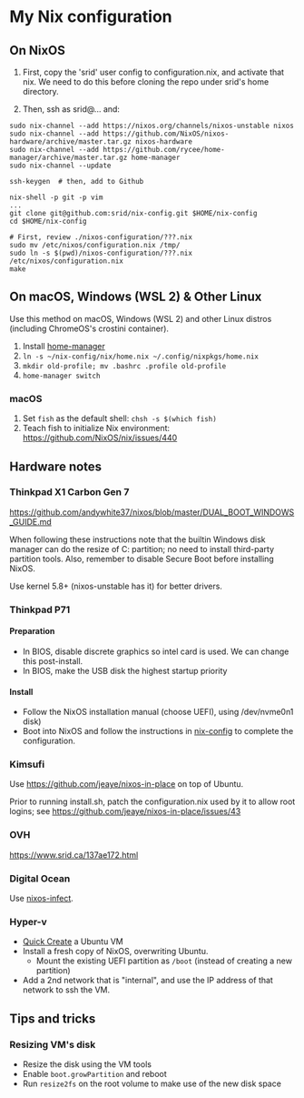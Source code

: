 # My Nix configuration

## On NixOS

1. First, copy the 'srid' user config to configuration.nix, and activate that nix. We need to do 
   this before cloning the repo under srid's home directory. 

1. Then, ssh as srid@... and:

```
sudo nix-channel --add https://nixos.org/channels/nixos-unstable nixos
sudo nix-channel --add https://github.com/NixOS/nixos-hardware/archive/master.tar.gz nixos-hardware
sudo nix-channel --add https://github.com/rycee/home-manager/archive/master.tar.gz home-manager
sudo nix-channel --update

ssh-keygen  # then, add to Github

nix-shell -p git -p vim
...
git clone git@github.com:srid/nix-config.git $HOME/nix-config
cd $HOME/nix-config 

# First, review ./nixos-configuration/???.nix
sudo mv /etc/nixos/configuration.nix /tmp/
sudo ln -s $(pwd)/nixos-configuration/???.nix /etc/nixos/configuration.nix
make
```

## On macOS, Windows (WSL 2) & Other Linux

Use this method on macOS, Windows (WSL 2) and other Linux distros (including ChromeOS's crostini container).

1. Install [home-manager](https://github.com/rycee/home-manager)
1. `ln -s ~/nix-config/nix/home.nix ~/.config/nixpkgs/home.nix`
1. `mkdir old-profile; mv .bashrc .profile old-profile`
1. `home-manager switch`

### macOS 

1. Set `fish` as the default shell: `chsh -s $(which fish)`
2. Teach fish to initialize Nix environment: <https://github.com/NixOS/nix/issues/440>

## Hardware notes

### Thinkpad X1 Carbon Gen 7

https://github.com/andywhite37/nixos/blob/master/DUAL_BOOT_WINDOWS_GUIDE.md

When following these instructions note that the builtin Windows disk manager can do the resize of C: partition; no need to install third-party partition tools. Also, remember to disable Secure Boot before installing NixOS.

Use kernel 5.8+ (nixos-unstable has it) for better drivers.

### Thinkpad P71

#### Preparation
- In BIOS, disable discrete graphics so intel card is used. We can change this post-install.
- In BIOS, make the USB disk the highest startup priority

#### Install
- Follow the NixOS installation manual (choose UEFI), using /dev/nvme0n1 disk)
- Boot into NixOS and follow the instructions in [nix-config](https://github.com/srid/nix-config) to complete the configuration.

### Kimsufi

Use https://github.com/jeaye/nixos-in-place on top of Ubuntu.

Prior to running install.sh, patch the configuration.nix used by it to allow root logins; see https://github.com/jeaye/nixos-in-place/issues/43

### OVH

https://www.srid.ca/137ae172.html

### Digital Ocean

Use [nixos-infect](https://github.com/elitak/nixos-infect).

### Hyper-v

- [Quick Create](https://blogs.windows.com/buildingapps/2018/09/17/run-ubuntu-virtual-machines-made-even-easier-with-hyper-v-quick-create/) a Ubuntu VM
- Install a fresh copy of NixOS, overwriting Ubuntu.
  - Mount the existing UEFI partition as `/boot` (instead of creating a new partition)
- Add a 2nd network that is "internal", and use the IP address of that network to ssh the VM.

## Tips and tricks

### Resizing VM's disk

- Resize the disk using the VM tools
- Enable `boot.growPartition` and reboot
- Run `resize2fs` on the root volume to make use of the new disk space
